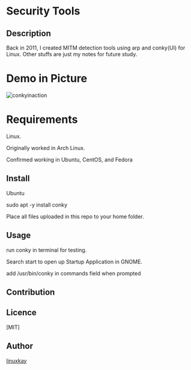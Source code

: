 # Security Tools 

## Description
Back in 2011, I created MITM detection tools using arp and conky(UI) for Linux. Other stuffs are just my notes for future study.

# Demo in Picture
![conkyinaction](https://raw.githubusercontent.com/wiki/linuxkay/Security_tools/images/conky_screenshot.jpeg)

# Requirements

Linux.

Originally worked in Arch Linux.

Confirmed working in Ubuntu, CentOS, and Fedora  

## Install
Ubuntu

sudo apt -y install conky

Place all files uploaded in this repo to your home folder.

## Usage
run conky in terminal for testing.

Search start to open up Startup Application in GNOME.

add /usr/bin/conky in commands field when prompted

## Contribution

## Licence
[MIT]

## Author

[linuxkay](https://github.com/linuxkay)
